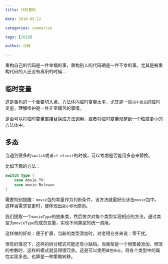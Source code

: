 ```yaml
---
title: 代码重构

date: 2018-05-12

categories: summarize

tags: [2018]

author: 付辉

---
```


重构自己的代码是一件幸福的事，重构别人的代码确是一件不幸的事。尤其是被重构代码的人还没有离职的时候...

## 临时变量

这是重构的一个重要切入点。方法体内临时变量太多，尤其是一些`词不表意`的临时变量，理解维护是一件非常痛苦的事情。

是否可以将临时变量直接替换成方法调用，或者将临时变量规整到一个粒度更小的方法体中。

## 多态

当遇到很多的`switch`或者`if-elseif`的时候，可以考虑是否能用多态来替换。

比如下面的方法：
```go
switch type {
    case movie.TV:
    case movie.Release
}
```

需要特别提醒：`movie`包的常量作为判断条件，该方法就最好应该在`movie`包中。这样当需求变更时，便体现出`最小修改`原则。

我们提取一个`movieType`的抽象类，然后依次对每个类型实现相应的方法，通过类型为`movieType`的成员变量，实现不同类型的统一调用。

这样做的好处：便于扩展，当新的类型添加时，对老得业务来说：零干扰。

但有的情况下，这样的拆分模式可能还有小缺陷。当类型是一个频繁被添加、修改的参数时，这样的模式就显得很冗余。这是可以使用`属性拆分`。将各个类型中的属性实现多态。也算是一种策略转移。



